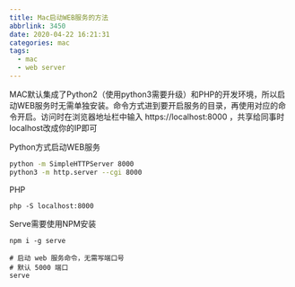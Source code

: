 ```yaml
---
title: Mac启动WEB服务的方法
abbrlink: 3450
date: 2020-04-22 16:21:31
categories: mac
tags:
  - mac
  - web server
---
```


MAC默认集成了Python2<span class="text-gray">（使用python3需要升级）</span>和PHP的开发环境，所以启动WEB服务时无需单独安装。命令方式进到要开启服务的目录，再使用对应的命令开启。访问时在浏览器地址栏中输入 https://localhost:8000 ，共享给同事时localhost改成你的IP即可

Python方式启动WEB服务

```bash
python -m SimpleHTTPServer 8000
python3 -m http.server --cgi 8000
```

PHP

```
php -S localhost:8000
```

Serve需要使用NPM安装

```
npm i -g serve

# 启动 web 服务命令，无需写端口号
# 默认 5000 端口
serve
```
